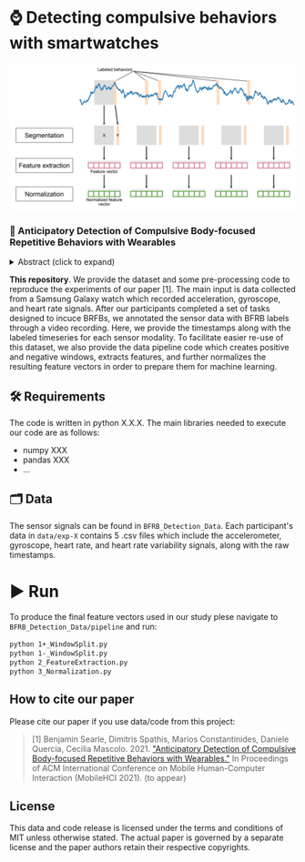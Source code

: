 # ⌚ Detecting compulsive behaviors with smartwatches
![header image](https://github.com/Bhorda/BFRBAnticipationDataset/blob/main/BFRB_Detection_Data/figure.png)

### 📖 Anticipatory Detection of Compulsive Body-focused Repetitive Behaviors with Wearables

<details><summary>Abstract (click to expand)</summary>
<p>

Body-focused repetitive behaviors (BFRBs), like face-touching or skin-picking, are hand-driven behaviors which can damage one’s
appearance, if not identified early and treated. Technology for automatic detection is still under-explored, with few previous works
being limited to wearables with single modalities (e.g., motion). Here, we propose a multi-sensory approach combining motion,
orientation, and heart rate sensors to detect BFRBs. We conducted a feasibility study in which participants (N=10) were exposed to
BFRBs-inducing tasks, and analyzed 380 mins of signals under an extensive evaluation of sensing modalities, cross-validation methods,
and observation windows. Our models achieved an AUC > 0.90 in distinguishing BFRBs, which were more evident in observation
windows 5 mins prior to the behavior as opposed to 1-min ones. In a follow-up qualitative survey, we found that not only the timing
of detection matters but also models need to be context-aware, when designing just-in-time interventions to prevent BFRBs.

</p>
</details>

**This repository**. We provide the dataset and some pre-processing code to reproduce the experiments of our paper [1]. The main input is data collected from a Samsung Galaxy watch which recorded acceleration, gyroscope, and heart rate signals. After our participants completed a set of tasks designed to incuce BRFBs, we annotated the sensor data with BFRB labels through a video recording. Here, we provide the timestamps along with the labeled timeseries for each sensor modality. To facilitate easier re-use of this dataset, we also provide the data pipeline code which creates positive and negative windows, extracts features, and further normalizes the resulting feature vectors in order to prepare them for machine learning.

## 🛠️ Requirements
The code is written in python X.X.X. The main libraries needed to execute our code are as follows:

 - numpy XXX
 - pandas XXX
 - ...

## 🗂️ Data 
The sensor signals can be found in ``BFRB_Detection_Data``. Each participant's data in ``data/exp-X`` contains 5 .csv files which include the accelerometer, gyroscope, heart rate, and heart rate variability signals, along with the raw timestamps.

# ▶️ Run 

To produce the final feature vectors used in our study plese navigate to ``BFRB_Detection_Data/pipeline`` and run:

    python 1+_WindowSplit.py
    python 1-_WindowSplit.py
    python 2_FeatureExtraction.py
    python 3_Normalization.py
    
   
## How to cite our paper 

Please cite our paper if you use data/code from this project:

> [1]  Benjamin Searle, Dimitris Spathis, Marios Constantinides, Daniele Quercia, Cecilia Mascolo. 2021. ["Anticipatory Detection of Compulsive Body-focused Repetitive Behaviors with Wearables."](https://arxiv.org/abs/2106.10970) In Proceedings of ACM International Conference on Mobile Human-Computer Interaction (MobileHCI 2021). (to appear)

## License

This data and code release is licensed under the terms and conditions of MIT unless otherwise stated. The actual paper is governed by a separate license and the paper authors retain their respective copyrights.   
    
